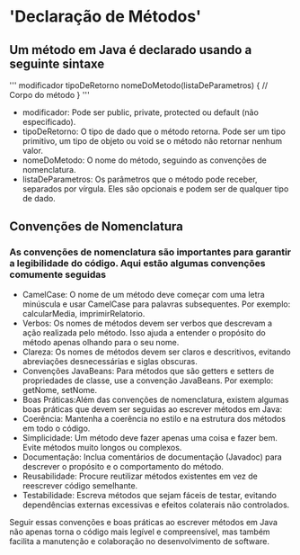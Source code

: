 # 'Declaração de Métodos'

## Um método em Java é declarado usando a seguinte sintaxe

'''
modificador tipoDeRetorno nomeDoMetodo(listaDeParametros) {
    // Corpo do método
}
'''

- modificador: Pode ser public, private, protected ou default (não especificado).
- tipoDeRetorno: O tipo de dado que o método retorna. Pode ser um tipo primitivo, um tipo de objeto ou void se o método não retornar nenhum valor.
- nomeDoMetodo: O nome do método, seguindo as convenções de nomenclatura.
- listaDeParametros: Os parâmetros que o método pode receber, separados por vírgula. Eles são opcionais e podem ser de qualquer tipo de dado.

## Convenções de Nomenclatura

### As convenções de nomenclatura são importantes para garantir a legibilidade do código. Aqui estão algumas convenções comumente seguidas

- CamelCase: O nome de um método deve começar com uma letra minúscula e usar CamelCase para palavras subsequentes. Por exemplo: calcularMedia, imprimirRelatorio.
- Verbos: Os nomes de métodos devem ser verbos que descrevam a ação realizada pelo método. Isso ajuda a entender o propósito do método apenas olhando para o seu nome.
- Clareza: Os nomes de métodos devem ser claros e descritivos, evitando abreviações desnecessárias e siglas obscuras.
- Convenções JavaBeans: Para métodos que são getters e setters de propriedades de classe, use a convenção JavaBeans. Por exemplo: getNome, setNome.
- Boas Práticas:Além das convenções de nomenclatura, existem algumas boas práticas que devem ser seguidas ao escrever métodos em Java:
- Coerência: Mantenha a coerência no estilo e na estrutura dos métodos em todo o código.
- Simplicidade: Um método deve fazer apenas uma coisa e fazer bem. Evite métodos muito longos ou complexos.
- Documentação: Inclua comentários de documentação (Javadoc) para descrever o propósito e o comportamento do método.
- Reusabilidade: Procure reutilizar métodos existentes em vez de reescrever código semelhante.
- Testabilidade: Escreva métodos que sejam fáceis de testar, evitando dependências externas excessivas e efeitos colaterais não controlados.

Seguir essas convenções e boas práticas ao escrever métodos em Java não apenas torna o código mais legível e compreensível, mas também facilita a manutenção e colaboração no desenvolvimento de software.
